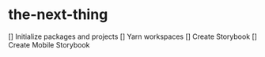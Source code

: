 # the-next-thing

[] Initialize packages and projects
[] Yarn workspaces
[] Create Storybook
[] Create Mobile Storybook